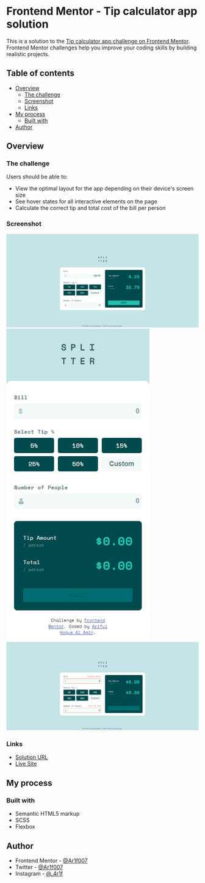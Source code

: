 # Frontend Mentor - Tip calculator app solution

This is a solution to the [Tip calculator app challenge on Frontend Mentor](https://www.frontendmentor.io/challenges/tip-calculator-app-ugJNGbJUX). Frontend Mentor challenges help you improve your coding skills by building realistic projects.

## Table of contents

- [Overview](#overview)
  - [The challenge](#the-challenge)
  - [Screenshot](#screenshot)
  - [Links](#links)
- [My process](#my-process)
  - [Built with](#built-with)
- [Author](#author)

## Overview

### The challenge

Users should be able to:

- View the optimal layout for the app depending on their device's screen size
- See hover states for all interactive elements on the page
- Calculate the correct tip and total cost of the bill per person

### Screenshot

![](./assets/images/screenshots/desktop.png)
![](./assets/images/screenshots/mobile.png)
![](./assets/images/screenshots/validation.png)

### Links

- [Solution URL](https://github.com/Ar1f007/fmentor-tip-calculator-app)
- [Live Site](https://fmentor-tip-calculator-app.vercel.app/)

## My process

### Built with

- Semantic HTML5 markup
- SCSS
- Flexbox

## Author

- Frontend Mentor - [@Ar1f007](https://www.frontendmentor.io/profile/Ar1f007)
- Twitter - [@Ar1f007](https://twitter.com/Ariif_007)
- Instagram - [@\_4r1f](https://www.instagram.com/_4r1f)
